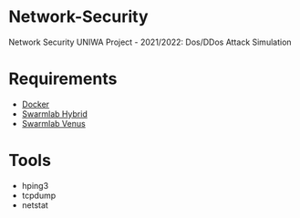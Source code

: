 # Network-Security
Network Security UNIWA Project - 2021/2022: Dos/DDos Attack Simulation

# Requirements
* [Docker](https://www.docker.com/)
* [Swarmlab Hybrid](https://git.swarmlab.io:3000/zeus/swarmlab-hybrid)
* [Swarmlab Venus](https://git.swarmlab.io:3000/swarmlab/venus-client)

# Tools 
* hping3
* tcpdump
* netstat


